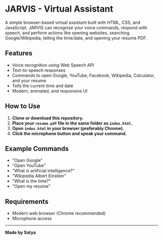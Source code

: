 # JARVIS - Virtual Assistant

A simple browser-based virtual assistant built with HTML, CSS, and JavaScript. JARVIS can recognize your voice commands, respond with speech, and perform actions like opening websites, searching Google/Wikipedia, telling the time/date, and opening your resume PDF.

## Features

- Voice recognition using Web Speech API
- Text-to-speech responses
- Commands to open Google, YouTube, Facebook, Wikipedia, Calculator, and your resume
- Tells the current time and date
- Modern, animated, and responsive UI

## How to Use

1. **Clone or download this repository.**
2. **Place your `resume.pdf` file in the same folder as `index.html`.**
3. **Open `index.html` in your browser (preferably Chrome).**
4. **Click the microphone button and speak your command.**

## Example Commands

- "Open Google"
- "Open YouTube"
- "What is artificial intelligence?"
- "Wikipedia Albert Einstein"
- "What is the time?"
- "Open my resume"

## Requirements

- Modern web browser (Chrome recommended)
- Microphone access

---

**Made by Satya**
